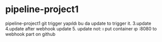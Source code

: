 # pipeline-project1
pipeline-project1
git trigger yapıldı bu da update to trigger it.
3.update
4.update after webhook update
5. update not: ı put container ıp :8080 to webhook part on github

